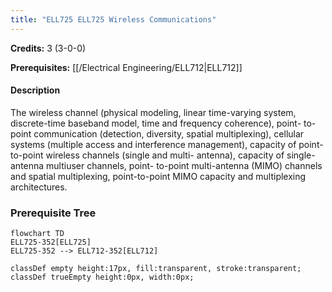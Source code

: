 ```yaml
---
title: "ELL725 ELL725 Wireless Communications"
---
```

**Credits:** 3 (3-0-0)

**Prerequisites:** [[/Electrical Engineering/ELL712|ELL712]]

#### Description
The wireless channel (physical modeling, linear time-varying system, discrete-time baseband model, time and frequency coherence), point- to-point communication (detection, diversity, spatial multiplexing), cellular systems (multiple access and interference management), capacity of point-to-point wireless channels (single and multi- antenna), capacity of single-antenna multiuser channels, point- to-point multi-antenna (MIMO) channels and spatial multiplexing, point-to-point MIMO capacity and multiplexing architectures.

### Prerequisite Tree

```mermaid
flowchart TD
ELL725-352[ELL725]
ELL725-352 --> ELL712-352[ELL712]

classDef empty height:17px, fill:transparent, stroke:transparent;
classDef trueEmpty height:0px, width:0px;
```